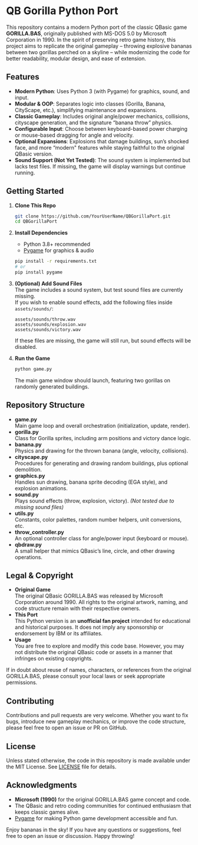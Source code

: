 # QB Gorilla Python Port

This repository contains a modern Python port of the classic QBasic game **GORILLA.BAS**, originally published with MS-DOS 5.0 by Microsoft Corporation in 1990. In the spirit of preserving retro game history, this project aims to replicate the original gameplay – throwing explosive bananas between two gorillas perched on a skyline – while modernizing the code for better readability, modular design, and ease of extension.

## Features

- **Modern Python**: Uses Python 3 (with Pygame) for graphics, sound, and input.  
- **Modular & OOP**: Separates logic into classes (Gorilla, Banana, CityScape, etc.), simplifying maintenance and expansions.  
- **Classic Gameplay**: Includes original angle/power mechanics, collisions, cityscape generation, and the signature “banana throw” physics.  
- **Configurable Input**: Choose between keyboard-based power charging or mouse-based dragging for angle and velocity.  
- **Optional Expansions**: Explosions that damage buildings, sun’s shocked face, and more “modern" features while staying faithful to the original QBasic version.  
- **Sound Support (Not Yet Tested)**: The sound system is implemented but lacks test files. If missing, the game will display warnings but continue running.

## Getting Started

1. **Clone This Repo**  
   ```bash
   git clone https://github.com/YourUserName/QBGorillaPort.git
   cd QBGorillaPort
   ```

2. **Install Dependencies**  
   - Python 3.8+ recommended  
   - [Pygame](https://www.pygame.org/) for graphics & audio  
   ```bash
   pip install -r requirements.txt
   # or
   pip install pygame
   ```

3. **(Optional) Add Sound Files**  
   The game includes a sound system, but test sound files are currently missing.  
   If you wish to enable sound effects, add the following files inside `assets/sounds/`:
   ```
   assets/sounds/throw.wav
   assets/sounds/explosion.wav
   assets/sounds/victory.wav
   ```
   If these files are missing, the game will still run, but sound effects will be disabled.

4. **Run the Game**  
   ```bash
   python game.py
   ```
   The main game window should launch, featuring two gorillas on randomly generated buildings.

## Repository Structure

- **game.py**  
  Main game loop and overall orchestration (initialization, update, render).
- **gorilla.py**  
  Class for Gorilla sprites, including arm positions and victory dance logic.
- **banana.py**  
  Physics and drawing for the thrown banana (angle, velocity, collisions).
- **cityscape.py**  
  Procedures for generating and drawing random buildings, plus optional demolition.
- **graphics.py**  
  Handles sun drawing, banana sprite decoding (EGA style), and explosion animations.
- **sound.py**  
  Plays sound effects (throw, explosion, victory). *(Not tested due to missing sound files)*
- **utils.py**  
  Constants, color palettes, random number helpers, unit conversions, etc.
- **throw_controller.py**  
  An optional controller class for angle/power input (keyboard or mouse).
- **qbdraw.py**  
  A small helper that mimics QBasic’s line, circle, and other drawing operations.

## Legal & Copyright

- **Original Game**  
  The original QBasic GORILLA.BAS was released by Microsoft Corporation around 1990. All rights to the original artwork, naming, and code structure remain with their respective owners.  
- **This Port**  
  This Python version is an **unofficial fan project** intended for educational and historical purposes. It does not imply any sponsorship or endorsement by IBM or its affiliates.
- **Usage**  
  You are free to explore and modify this code base. However, you may not distribute the original QBasic code or assets in a manner that infringes on existing copyrights.

If in doubt about reuse of names, characters, or references from the original GORILLA.BAS, please consult your local laws or seek appropriate permissions.

## Contributing

Contributions and pull requests are very welcome. Whether you want to fix bugs, introduce new gameplay mechanics, or improve the code structure, please feel free to open an issue or PR on GitHub.

## License

Unless stated otherwise, the code in this repository is made available under the MIT License. See [LICENSE](LICENSE) file for details.

## Acknowledgments

- **Microsoft (1990)** for the original GORILLA.BAS game concept and code.
- The QBasic and retro coding communities for continued enthusiasm that keeps classic games alive.
- [Pygame](https://www.pygame.org/) for making Python game development accessible and fun.

Enjoy bananas in the sky! If you have any questions or suggestions, feel free to open an issue or discussion. Happy throwing!

